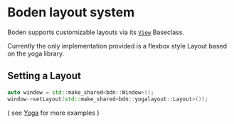 # Boden layout system

Boden supports customizable layouts via its [`View`](../ui/view.md) Baseclass.

Currently the only implementation provided is a flexbox style Layout based on the yoga library.

## Setting a Layout

```C++
auto window = std::make_shared<bdn::Window>();
window->setLayout(std::make_shared<bdn::yogalayout::Layout>());
```

( see [Yoga](yoga/summary.md) for more examples )